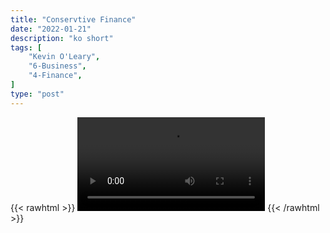 ```yaml
---
title: "Conservtive Finance"
date: "2022-01-21"
description: "ko short"
tags: [
    "Kevin O'Leary",
    "6-Business",
    "4-Finance",
]
type: "post"
---
```

{{< rawhtml >}}
    <video width="auto" height="auto" controls>
        <source src="https://clips.dev00ps.com/Kevin%20O%27Leary/conservation.mp4" type="video/mp4"> 
    </video>
{{< /rawhtml >}}